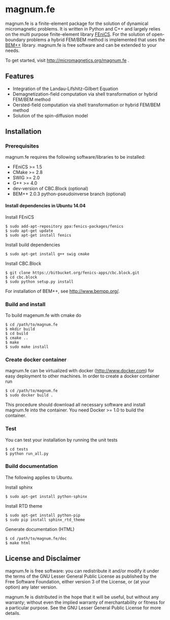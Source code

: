 magnum.fe
=========

magnum.fe is a finite-element package for the solution of dynamical micromagnetic problems. It is written in Python and C++ and largely relies on the multi purpose finite-element library [FEniCS](http://fenicsproject.org/). For the solution of open-boundary problems a hybrid FEM/BEM method is implemented that uses the [BEM++](http://www.bempp.org/) library. magnum.fe is free software and can be extended to your needs.

To get started, visit http://micromagnetics.org/magnum.fe .

Features
--------
* Integration of the Landau-Lifshitz-Gilbert Equation
* Demagnetization-field computation via shell transformation or hybrid FEM/BEM method
* Oersted-field computation via shell transformation or hybrid FEM/BEM method
* Solution of the spin-diffusion model

Installation
------------
### Prerequisites
magnum.fe requires the following software/libraries to be installed:

* FEniCS >= 1.5
* CMake >= 2.8
* SWIG >= 2.0
* G++ >= 4.0
* dev-version of CBC.Block (optional)
* BEM++ 2.0.3 python-pseudoinverse branch (optional)

#### Install dependencies in Ubuntu 14.04
Install FEniCS

    $ sudo add-apt-repository ppa:fenics-packages/fenics
    $ sudo apt-get update
    $ sudo apt-get install fenics

Install build dependencies

    $ sudo apt-get install g++ swig cmake

Install CBC.Block

    $ git clone https://bitbucket.org/fenics-apps/cbc.block.git
    $ cd cbc.block
    $ sudo python setup.py install

For installation of BEM++, see http://www.bempp.org/.

### Build and install
To build magenum.fe with cmake do

    $ cd /path/to/magnum.fe
    $ mkdir build
    $ cd build
    $ cmake ..
    $ make
    $ sudo make install

### Create docker container
magnum.fe can be virtualized with docker (http://www.docker.com) for easy deployment to other machines.
In order to create a docker container run

    $ cd /path/to/magnum.fe
    $ sudo docker build .

This procedure should download all necessary software and install magnum.fe into the container.
You need Docker >= 1.0 to build the container.

### Test
You can test your installation by running the unit tests

    $ cd tests
    $ python run_all.py

### Build documentation
The following applies to Ubuntu.

Install sphinx

    $ sudo apt-get install python-sphinx

Install RTD theme

    $ sudo apt-get install python-pip
    $ sudo pip install sphinx_rtd_theme

Generate documentation (HTML)

    $ cd /path/to/magnum.fe/doc
    $ make html

License and Disclaimer
----------------------
magnum.fe is free software: you can redistribute it and/or modify it under the terms of the GNU Lesser General Public License as published by the Free Software Foundation, either version 3 of the License, or (at your option) any later version.

magnum.fe is distributed in the hope that it will be useful, but without any warranty; without even the implied warranty of merchantability or fitness for a particular purpose. See the GNU Lesser General Public License for more details.
